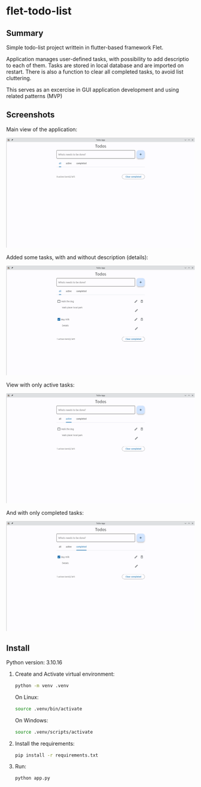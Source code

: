 # flet-todo-list

## Summary

Simple todo-list project writtein in flutter-based framework Flet.

Application manages user-defined tasks, with possibility to add descriptio to each of them.
Tasks are stored in local database and are imported on restart.
There is also a function to clear all completed tasks, to avoid list cluttering.

This serves as an excercise in GUI application development and using related patterns (MVP)

## Screenshots

Main view of the application:

![Main view](./meta/images/main-view.png)

Added some tasks, with and without description (details):

![Example tasks](./meta/images/example-tasks.png)

View with only active tasks:

![Only active tasks](./meta/images/only-active.png)

And with only completed tasks:

![Only completed tasks](./meta/images/only-completed.png)

## Install

Python version: 3.10.16

1. Create and Activate virtual environment:

    ```bash
    python -m venv .venv
    ```

    On Linux:

    ```bash
    source .venv/bin/activate
    ```

    On Windows:

    ```bash
    source .venv/scripts/activate
    ```

2. Install the requirements:

    ```bash
    pip install -r requirements.txt
    ```

3. Run:

    ```bash
    python app.py
    ```
